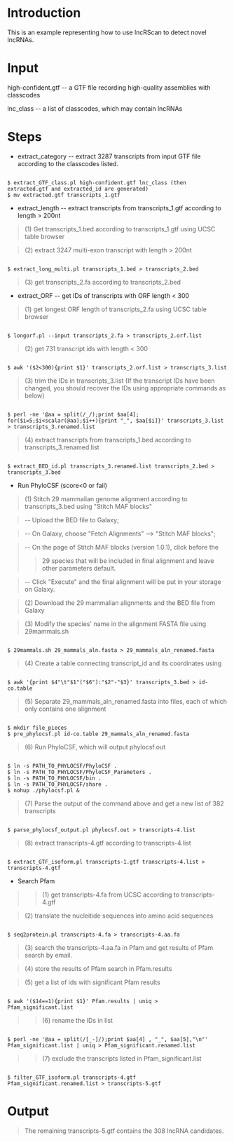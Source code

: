 # Introduction #

This is an example representing how to use lncRScan to detect novel lncRNAs.

# Input #
high-confident.gtf -- a GTF file recording high-quality assemblies with classcodes

lnc\_class -- a list of classcodes, which may contain lncRNAs

# Steps #

  * extract\_category -- extract 3287 transcripts from input GTF file according to the classcodes listed.
```

$ extract_GTF_class.pl high-confident.gtf lnc_class (then extracted.gtf and extracted_id are generated)
$ mv extracted.gtf transcripts_1.gtf
```
  * extract\_length -- extract transcripts from transcripts\_1.gtf according to length > 200nt

> (1) Get transcripts\_1.bed according to transcripts\_1.gtf using UCSC table browser

> (2) extract 3247 multi-exon transcript with length > 200nt
```

$ extract_long_multi.pl transcripts_1.bed > transcripts_2.bed
```
> (3) get transcripts\_2.fa according to transcripts\_2.bed

  * extract\_ORF -- get IDs of transcripts with ORF length < 300

> (1) get longest ORF length of transcripts\_2.fa using UCSC table browser
```

$ longorf.pl --input transcripts_2.fa > transcripts_2.orf.list
```

> (2) get 731 transcript ids with length < 300
```

$ awk '($2<300){print $1}' transcripts_2.orf.list > transcripts_3.list
```

> (3) trim the IDs in transcripts\_3.list (If the transcript IDs have been changed, you should recover the IDs using appropriate commands as below)
```

$ perl -ne '@aa = split(/_/);print $aa[4]; for($i=5;$i<scalar(@aa);$i++){print "_", $aa[$i]}' transcripts_3.list > transcripts_3.renamed.list
```
> (4) extract transcripts from transcripts\_1.bed according to transcripts\_3.renamed.list
```

$ extract_BED_id.pl transcripts_3.renamed.list transcripts_2.bed > transcripts_3.bed
```
  * Run PhyloCSF (score<0 or fail)

> (1) Stitch 29 mammalian genome alignment according to transcripts\_3.bed using "Stitch MAF blocks"

> -- Upload the BED file to Galaxy;

> -- On Galaxy, choose "Fetch Alignments" --> "Stitch MAF blocks";

> -- On the page of Stitch MAF blocks (version 1.0.1), click before the
> > 29 species that will be included in final alignment and leave other
> > parameters default.


> -- Click "Execute" and the final alignment will be put in your storage on Galaxy.

> (2) Download the 29 mammalian alignments and the BED file from Galaxy

> (3) Modify the species' name in the alignment FASTA file using 29mammals.sh
```

$ 29mammals.sh 29_mammals_aln.fasta > 29_mammals_aln_renamed.fasta
```
> (4) Create a table connecting transcript\_id and its coordinates using
```

$ awk '{print $4"\t"$1"("$6"):"$2"-"$3}' transcripts_3.bed > id-co.table
```
> (5) Separate 29\_mammals\_aln\_renamed.fasta into files, each of which only contains one alignment
```

$ mkdir file_pieces
$ pre_phylocsf.pl id-co.table 29_mammals_aln_renamed.fasta
```
> (6) Run PhyloCSF, which will output phylocsf.out
```

$ ln -s PATH_TO_PHYLOCSF/PhyloCSF .
$ ln -s PATH_TO_PHYLOCSF/PhyloCSF_Parameters .
$ ln -s PATH_TO_PHYLOCSF/bin .
$ ln -s PATH_TO_PHYLOCSF/share .
$ nohup ./phylocsf.pl &
```
> (7) Parse the output of the command above and get a new list of 382 transcripts
```

$ parse_phylocsf_output.pl phylocsf.out > transcripts-4.list
```
> (8) extract transcripts-4.gtf according to transcripts-4.list
```

$ extract_GTF_isoform.pl transcripts-1.gtf transcripts-4.list > transcripts-4.gtf
```

  * Search Pfam
> > (1) get transcripts-4.fa from UCSC according to transcripts-4.gtf


> (2) translate the nucleitide sequences into amino acid sequences
```

$ seq2protein.pl transcripts-4.fa > transcripts-4.aa.fa
```

> (3) search the transcripts-4.aa.fa in Pfam and get results of Pfam search by email.

> (4) store the results of Pfam search in Pfam.results

> (5) get a list of ids with significant Pfam results
```

$ awk '($14==1){print $1}' Pfam.results | uniq >  Pfam_significant.list
```
> > (6) rename the IDs in list
```

$ perl -ne '@aa = split(/[_-]/);print $aa[4] , "_", $aa[5],"\n"' Pfam_significant.list | uniq > Pfam_significant.renamed.list
```
> > (7) exclude the transcripts listed in Pfam\_significant.list
```

$ filter_GTF_isoform.pl transcripts-4.gtf Pfam_significant.renamed.list > transcripts-5.gtf
```

# Output #

> The remaining transcripts-5.gtf contains the 308 lncRNA candidates.